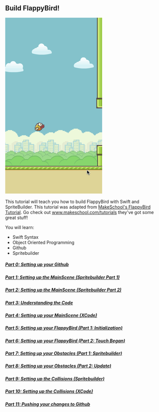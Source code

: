 ## Build FlappyBird!
![image](GamePreview.gif)

This tutorial will teach you how to build FlappyBird with Swift and SpriteBuilder. This tutorial was adapted from [MakeSchool's FlappyBird Tutorial](https://github.com/MakeSchool/FlappyBirdSwift-SpriteBuilder). Go check out www.makeschool.com/tutorials they've got some great stuff!

You will learn:
- Swift Syntax
- Object Oriented Programming
- Github
- Spritebuilder

##### [Part 0: Setting up your Github](P0/part0.md)
##### [Part 1: Setting up the MainScene (Spritebuilder Part 1)](P1/part1.md)
##### [Part 2: Setting up the MainScene (Spritebuilder Part 2)](P2/part2.md)
##### [Part 3: Understanding the Code](P3/part3.md)
##### [Part 4: Setting up your MainScene (XCode)](P4/part4.md)
##### [Part 5: Setting up your FlappyBird (Part 1: Initialization)](P5/part5.md)
##### [Part 6: Setting up your FlappyBird (Part 2: Touch Began)](P6/part6.md)
##### [Part 7: Setting up your Obstacles (Part 1: Spritebuilder)](P7/part7.md)
##### [Part 8: Setting up your Obstacles (Part 2: Update)](P8/part8.md)
##### [Part 9: Setting up the Collisions (Spritebuilder)](P9/part9.md)
##### [Part 10: Setting up the Collisions (XCode)](P10/part10.md)
##### [Part 11: Pushing your changes to Github](P11/part11.md)
